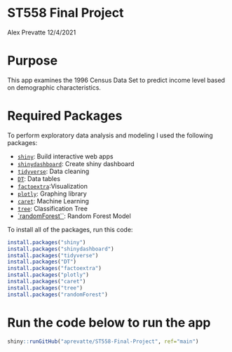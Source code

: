 ST558 Final Project
================
Alex Prevatte
12/4/2021

# Purpose

This app examines the 1996 Census Data Set to predict income level based
on demographic characteristics.

# Required Packages

To perform exploratory data analysis and modeling I used the following
packages:

-   [`shiny`](https://cran.r-project.org/web/packages/shiny/index.html):
    Build interactive web apps
-   [`shinydashboard`](https://cran.r-project.org/web/packages/shinydashboard/index.html):
    Create shiny dashboard
-   [`tidyverse`](https://cran.r-project.org/web/packages/tidyverse/index.html):
    Data cleaning
-   [`DT`](https://cran.r-project.org/web/packages/DT/index.html): Data
    tables
-   [`factoextra`](https://cran.r-project.org/web/packages/factoextra/index.html):Visualization
-   [`plotly`](https://plotly.com/r/): Graphing library
-   [`caret`](https://cran.r-project.org/web/packages/caret/caret.pdf):
    Machine Learning
-   [`tree`](https://cran.r-project.org/web/packages/tree/index.html):
    Classification Tree
-   [\`randomForest\`\`](https://cran.r-project.org/web/packages/randomForest/randomForest.pdf):
    Random Forest Model

To install all of the packages, run this code:

``` r
install.packages("shiny")
install.packages("shinydashboard")
install.packages("tidyverse")
install.packages("DT")
install.packages("factoextra")
install.packages("plotly")
install.packages("caret")
install.packages("tree")
install.packages("randomForest")
```

# Run the code below to run the app

``` r
shiny::runGitHub("aprevatte/ST558-Final-Project", ref="main")
```

